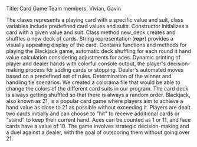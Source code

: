Title: Card Game
Team members: Vivian, Gavin

The clases represents a playing card with a specific value and suit, class variables include predefined card values and suits. Constructor initializes a card with a given value and suit. Class method new_deck creates and shuffles a new deck of cards. 
String representation (__repr__) provides a visually appealing display of the card. Contains functions and methods for playing the Blackjack game, automatic deck shuffling for each round it hand value calculation considering adjustments for aces.
Dynamic printing of player and dealer hands with colorful console output, the player's decision-making process for adding cards or stopping. Dealer's automated moves based on a predefined set of rules. Determination of the winner and handling tie scenarios.
We created a colorama file that would be able to change the colors of the different card suits in our program. The card deck is always getting shuffled so that there is always a random order. Blackjack, also known as 21, is a popular card game where players aim to achieve a hand value as close to 21 as possible without exceeding it. Players are dealt two cards initially and can choose to "hit" to receive additional cards or "stand" to keep their current hand. Aces can be counted as 1 or 11, and face cards have a value of 10. The game involves strategic decision-making and a duel against a dealer, with the goal of outscoring them without going over 21.
